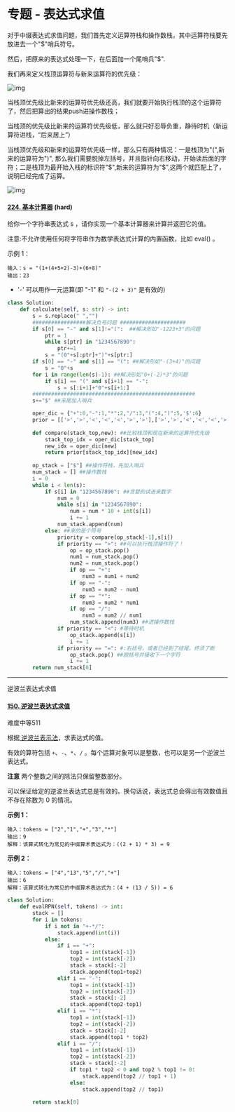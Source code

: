 # 专题 - 表达式求值

对于中缀表达式求值问题，我们首先定义运算符栈和操作数栈，其中运算符栈要先放进去一个"$"哨兵符号。

然后，把原来的表达式处理一下，在后面加一个尾哨兵"$".



我们再来定义栈顶运算符与新来运算符的优先级：

![img](https://pic2.zhimg.com/80/v2-9a36fadf37ccb1f151f0ff9ac7af52d5_1440w.jpeg)

当栈顶优先级比新来的运算符优先级还高，我们就要开始执行栈顶的这个运算符了，然后把算出的结果push进操作数栈；

当栈顶的优先级比新来的运算符优先级低，那么就只好忍辱负重，静待时机（新运算符进栈，“后来居上”）

当栈顶优先级和新来的运算符优先级一样，那么只有两种情况：一是栈顶为"(",新来的运算符为")", 那么我们需要脱掉左括号，并且指针向右移动，开始读后面的字符；二是栈顶为最开始入栈的标识符"$",新来的运算符为"\$",这两个就匹配上了，说明已经完成了运算。

![img](https://pic2.zhimg.com/80/v2-141ca7bcea574474fd63da3c5f6b17e6_1440w.jpeg)



#### [224. 基本计算器](https://leetcode-cn.com/problems/basic-calculator/) (hard)

给你一个字符串表达式 s ，请你实现一个基本计算器来计算并返回它的值。

注意:不允许使用任何将字符串作为数学表达式计算的内置函数，比如 eval() 。

示例 1：

```
输入：s = "(1+(4+5+2)-3)+(6+8)"
输出：23
```

- '-' 可以用作一元运算(即 "-1" 和 `"-(2 + 3)"` 是有效的)

```python
class Solution:
    def calculate(self, s: str) -> int:
        s = s.replace(" ","")
        #################解决负号问题 #####################
        if s[0] == "-" and s[1]!="(":  ##解决形如"-1223+3"的问题
            ptr = 1
            while s[ptr] in "1234567890":
                ptr+=1
            s = "(0"+s[:ptr]+")"+s[ptr:]
        if s[0] == "-" and s[1] == "(": ##解决形如"-(3+4)"的问题
            s = "0"+s
        for i in range(len(s)-1): ##解决形如"0+(-2)*3"的问题
            if s[i] == "(" and s[i+1] == "-": 
                s = s[:i+1]+"0"+s[i+1:]
		####################################################
        s+="$" ##末尾加入哨兵

        oper_dic = {"+":0,"-":1,"*":2,"/":3,"(":4,")":5,'$':6}
        prior = [['>','>','<','<','<','>','>'],['>','>','<','<','<','>','>'],['>','>','>','>','<','>','>'],['>','>','>','>','<','>','>'],['<','<','<','<','<','=',' '],[' ',' ',' ',' ',' ',' ',' '],['<','<','<','<','<',' ','=']]
        
        def compare(stack_top,new): ##比较栈顶和现在新来的运算符优先级
            stack_top_idx = oper_dic[stack_top]
            new_idx = oper_dic[new]
            return prior[stack_top_idx][new_idx]
        
        op_stack = ["$"] ##操作符栈，先加入哨兵
        num_stack = [] ##操作数栈
        i = 0
        while i < len(s):
            if s[i] in "1234567890": ##贪婪的读进来数字
                num = 0
                while s[i] in "1234567890":
                    num = num * 10 + int(s[i])
                    i += 1
                num_stack.append(num)
            else: ##来的是个符号
                priority = compare(op_stack[-1],s[i])
                if priority == ">": ##可以执行栈顶操作符了！
                    op = op_stack.pop()
                    num1 = num_stack.pop()
                    num2 = num_stack.pop()
                    if op == "+":
                        num3 = num1 + num2
                    if op == "-":
                        num3 = num2 - num1
                    if op == "*":
                        num3 = num2 * num1
                    if op == "/":
                        num3 = num2 // num1
                    num_stack.append(num3) ##进操作数栈
                if priority == "<": #等待时机
                    op_stack.append(s[i])
                    i += 1
                if priority == "=": #:右括号，或者已经到了结尾，终须了断
                    op_stack.pop() ##脱括号并接收下一个字符
                    i += 1
        return num_stack[0]
```







----

逆波兰表达式求值

#### [150. 逆波兰表达式求值](https://leetcode-cn.com/problems/evaluate-reverse-polish-notation/)

难度中等511

根据[ 逆波兰表示法](https://baike.baidu.com/item/%E9%80%86%E6%B3%A2%E5%85%B0%E5%BC%8F/128437)，求表达式的值。

有效的算符包括 `+`、`-`、`*`、`/` 。每个运算对象可以是整数，也可以是另一个逆波兰表达式。

**注意** 两个整数之间的除法只保留整数部分。

可以保证给定的逆波兰表达式总是有效的。换句话说，表达式总会得出有效数值且不存在除数为 0 的情况。

 

**示例 1：**

```
输入：tokens = ["2","1","+","3","*"]
输出：9
解释：该算式转化为常见的中缀算术表达式为：((2 + 1) * 3) = 9
```

**示例 2：**

```
输入：tokens = ["4","13","5","/","+"]
输出：6
解释：该算式转化为常见的中缀算术表达式为：(4 + (13 / 5)) = 6
```

```python
class Solution:
    def evalRPN(self, tokens) -> int:
        stack = []
        for i in tokens:
            if i not in "+-*/":
                stack.append(int(i))
            else:
                if i == "+":
                    top1 = int(stack[-1])
                    top2 = int(stack[-2])
                    stack = stack[:-2]
                    stack.append(top1+top2)
                elif i == "-":
                    top1 = int(stack[-1])
                    top2 = int(stack[-2])
                    stack = stack[:-2]
                    stack.append(top2-top1)
                elif i == "*":
                    top1 = int(stack[-1])
                    top2 = int(stack[-2])
                    stack = stack[:-2]
                    stack.append(top1 * top2)
                elif i == "/":
                    top1 = int(stack[-1])
                    top2 = int(stack[-2])
                    stack = stack[:-2]
                    if top1 * top2 < 0 and top2 % top1 != 0:
                        stack.append(top2 // top1 + 1)
                    else:
                        stack.append(top2 // top1)

        return stack[0]
```

